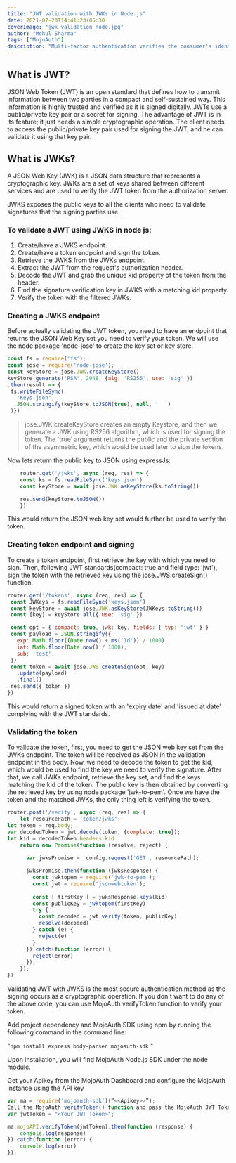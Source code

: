 ```yaml
---
title: "JWT validation with JWKs in Node.js"
date: 2021-07-20T14:41:23+05:30
coverImage: "jwk_validation_node.jpg"
author: "Mehul Sharma"
tags: ["MojoAuth"]
description: "Multi-factor authentication verifies the consumer's identity in multiple steps using different methods. Hence, it provides another layer of security on top of the login credentials."
---
```


## What is JWT?

JSON Web Token (JWT) is an open standard that defines how to transmit information between two parties in a compact and self-sustained way. This information is highly trusted and verified as it is signed digitally. JWTs use a public/private key pair or a secret for signing. The advantage of JWT is in its feature; it just needs a simple cryptographic operation. The client needs to access the public/private key pair used for signing the JWT, and he can validate it using that key pair. 


## What is JWKs?

​​A JSON Web Key (JWK) is a JSON data structure that represents a cryptographic key. JWKs are a set of keys shared between different services and are used to verify the JWT token from the authorization server.

JWKS exposes the public keys to all the clients who need to validate signatures that the signing parties use. 

### To validate a JWT using JWKS in node js:

1. Create/have a JWKS endpoint.
2. Create/have a token endpoint and sign the token.
3. Retrieve the JWKS from the JWKs endpoint. 
4. Extract the JWT from the request's authorization header.
5. Decode the JWT and grab the unique kid property of the token from the header.
6. Find the signature verification key in JWKS with a matching kid property.
7. Verify the token with the filtered JWKs.
 
### Creating a JWKS endpoint 

Before actually validating the JWT token, you need to have an endpoint that returns the JSON Web Key set you need to verify your token. We will use the node package 'node-jose' to create the key set or key store. 

```JavaScript
const fs = require('fs');
const jose = require('node-jose');
const keyStore = jose.JWK.createKeyStore()
keyStore.generate('RSA', 2048, {alg: 'RS256', use: 'sig' })
.then(result => {
 fs.writeFileSync(
   'Keys.json',
   JSON.stringify(keyStore.toJSON(true), null, '  ')
 )})
 ```

> jose.JWK.createKeyStore creates an empty Keystore, and then we generate a JWK using RS256 algorithm, which is used for signing the token. 
The 'true' argument returns the public and the private section of the asymmetric key, which would be used later to sign the tokens.

Now lets return the public key to JSON using expressJs:

```js
	router.get('/jwks', async (req, res) => {
    const ks = fs.readFileSync('keys.json')
    const keyStore = await jose.JWK.asKeyStore(ks.toString())

    res.send(keyStore.toJSON())
    })
```
This would return the JSON web key set would further be used to verify the token. 

### Creating token endpoint and signing

To create a token endpoint, first retrieve the key with which you need to sign. Then, following JWT standards(compact: true and field type: 'jwt'), sign the token with the retrieved key using the jose.JWS.createSign() function.

```js
router.get('/tokens', async (req, res) => {
 const JWKeys = fs.readFileSync('keys.json')
 const keyStore = await jose.JWK.asKeyStore(JWKeys.toString())
 const [key] = keyStore.all({ use: 'sig' })

 const opt = { compact: true, jwk: key, fields: { typ: 'jwt' } }
 const payload = JSON.stringify({
   exp: Math.floor((Date.now() + ms('1d')) / 1000),
   iat: Math.floor(Date.now() / 1000),
   sub: 'test',
 })
 const token = await jose.JWS.createSign(opt, key)
   .update(payload)
   .final()
 res.send({ token })
})
```
This would return a signed token with an 'expiry date' and 'issued at date' complying with the JWT standards.

### Validating the token

To validate the token, first, you need to get the JSON web key set from the JWKs endpoint. The token will be received as JSON in the validation endpoint in the body. Now, we need to decode the token to get the kid, which would be used to find the key we need to verify the signature. After that, we call JWKs endpoint, retrieve the key set, and find the keys matching the kid of the token. The public key is then obtained by converting the retrieved key by using node package 'jwk-to-pem'. Once we have the token and the matched JWKs, the only thing left is verifying the token.

```js 
router.post('/verify', async (req, res) => {
    let resourcePath = 'token/jwks';
let token = req.body; 
var decodedToken = jwt.decode(token, {complete: true});
let kid = decodedToken.headers.kid
    return new Promise(function (resolve, reject) {
	
      var jwksPromise =  config.request('GET', resourcePath);

      jwksPromise.then(function (jwksResponse) {
        const jwktopem = require('jwk-to-pem');
        const jwt = require('jsonwebtoken');
	  
        const [ firstKey ] = jwksResponse.keys(kid)
        const publicKey = jwktopem(firstKey)
        try {
          const decoded = jwt.verify(token, publicKey)
          resolve(decoded)
        } catch (e) {
          reject(e)
        }
      }).catch(function (error) {
        reject(error)
      });
    });
})
```
Validating JWT with JWKS is the most secure authentication method as the signing occurs as a cryptographic operation. If you don't want to do any of the above code, you can use MojoAuth verifyToken function to verify your token. 

Add project dependency and MojoAuth SDK using npm by running the following command in the command line:

"`npm install express body-parser mojoauth-sdk` "

Upon installation, you will find MojoAuth Node.js SDK under the node module.

Get your Apikey from the MojoAuth Dashboard and configure the MojoAuth instance using the API key

```js 
var ma = require('mojoauth-sdk')(“<<Apikey>>”);
Call the MojoAuth verifyToken() function and pass the MojoAuth JWT Token to verify the token.
var jwtToken = "<Your JWT Token>";

ma.mojoAPI.verifyToken(jwtToken).then(function (response) {
    console.log(response)
}).catch(function (error) {
    console.log(error)
});
```







